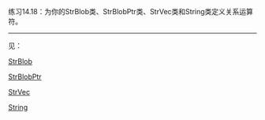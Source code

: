 练习14.18：为你的StrBlob类、StrBlobPtr类、StrVec类和String类定义关系运算符。

---

见：

[StrBlob](../Chapter12/Example_StrBlob/StrBlob.cpp)

[StrBlobPtr](../Chapter12/Example_StrBlobPtr/StrBlobPtr.cpp)

[StrVec](../Chapter13/Example_StrVec/StrVec.cpp)

[String](../Chapter13/Example_String/String.cpp)
